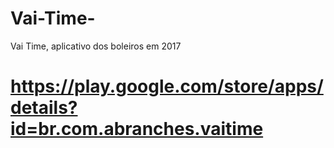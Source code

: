 # Vai-Time-
Vai Time, aplicativo dos boleiros em 2017

# https://play.google.com/store/apps/details?id=br.com.abranches.vaitime